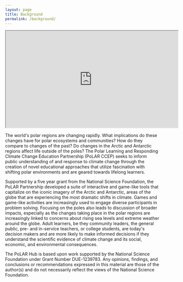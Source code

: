 ```yaml
---
layout: page
title: Background
permalink: /background/
---
```


<div class="embed-responsive embed-responsive-16by9">
<iframe width="560" height="315" src="https://www.youtube.com/embed/mqF1dpLrE40" allowfullscreen></iframe>
</div>

The world's polar regions are changing rapidly.  What implications do
these changes have for polar ecosystems and communities?  How do they
compare to changes of the past?  Do changes in the Arctic and
Antarctic regions affect life outside of the poles?  The Polar
Learning and Responding Climate Change Education Partnership (PoLAR
CCEP) seeks to inform public understanding of and response to climate
change through the creation of novel educational approaches that
utilize fascination with shifting polar environments and are geared
towards lifelong learners.

Supported by a five year grant from the National Science Foundation,
the PoLAR Partnership developed a suite of interactive and
game-like tools that capitalize on the iconic imagery of the Arctic
and Antarctic, areas of the globe that are experiencing the most
dramatic shifts in climate.  Games and game-like activities are
increasingly used to engage diverse participants in problem solving.
Focusing on the poles also leads to discussion of broader impacts,
especially as the changes taking place in the polar regions are
increasingly linked to concerns about rising sea levels and extreme
weather around the globe.  Adult learners, be they community leaders,
the general public, pre- and in-service teachers, or college students,
are today's decision makers and are more likely to make informed
decisions if they understand the scientific evidence of climate change
and its social, economic, and environmental consequences.

The PoLAR Hub is based upon work supported by the National Science
Foundation under Grant Number DUE-1239783. Any opinions, findings, and
conclusions or recommendations expressed in this material are those of
the author(s) and do not necessarily reflect the views of the National
Science Foundation.
